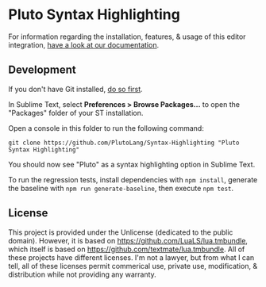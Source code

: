 # Pluto Syntax Highlighting

For information regarding the installation, features, & usage of this editor integration, [have a look at our documentation](https://plutolang.github.io/docs/Editor%20Integration).

## Development

If you don't have Git installed, [do so first](https://github.com/git-guides/install-git).

In Sublime Text, select **Preferences > Browse Packages...** to open the "Packages" folder of your ST installation.

Open a console in this folder to run the following command:
```
git clone https://github.com/PlutoLang/Syntax-Highlighting "Pluto Syntax Highlighting"
```

You should now see "Pluto" as a syntax highlighting option in Sublime Text.

To run the regression tests, install dependencies with `npm install`, generate the baseline with `npm run generate-baseline`, then execute `npm test`.

## License

This project is provided under the Unlicense (dedicated to the public domain). However, it is based on https://github.com/LuaLS/lua.tmbundle, which itself is based on https://github.com/textmate/lua.tmbundle. All of these projects have different licenses. I'm not a lawyer, but from what I can tell, all of these licenses permit commerical use, private use, modification, & distribution while not providing any warranty.
